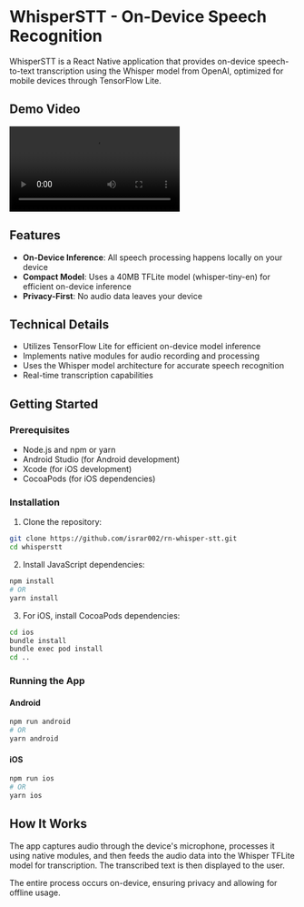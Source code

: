# WhisperSTT - On-Device Speech Recognition

WhisperSTT is a React Native application that provides on-device speech-to-text transcription using the Whisper model from OpenAI, optimized for mobile devices through TensorFlow Lite.

## Demo Video
<video src="https://github.com/israr002/rn-whisper-stt/blob/main/src/assets/whisperstt.mp4?raw=true" controls="controls" style="max-width: 730px;">
</video>

## Features

- **On-Device Inference**: All speech processing happens locally on your device
- **Compact Model**: Uses a 40MB TFLite model (whisper-tiny-en) for efficient on-device inference
- **Privacy-First**: No audio data leaves your device


## Technical Details

- Utilizes TensorFlow Lite for efficient on-device model inference
- Implements native modules for audio recording and processing
- Uses the Whisper model architecture for accurate speech recognition
- Real-time transcription capabilities

## Getting Started

### Prerequisites

- Node.js and npm or yarn
- Android Studio (for Android development)
- Xcode (for iOS development)
- CocoaPods (for iOS dependencies)

### Installation

1. Clone the repository:
```sh
git clone https://github.com/israr002/rn-whisper-stt.git
cd whisperstt
```

2. Install JavaScript dependencies:
```sh
npm install
# OR
yarn install
```

3. For iOS, install CocoaPods dependencies:
```sh
cd ios
bundle install
bundle exec pod install
cd ..
```

### Running the App

#### Android

```sh
npm run android
# OR
yarn android
```

#### iOS

```sh
npm run ios
# OR
yarn ios
```

## How It Works

The app captures audio through the device's microphone, processes it using native modules, and then feeds the audio data into the Whisper TFLite model for transcription. The transcribed text is then displayed to the user.

The entire process occurs on-device, ensuring privacy and allowing for offline usage.


